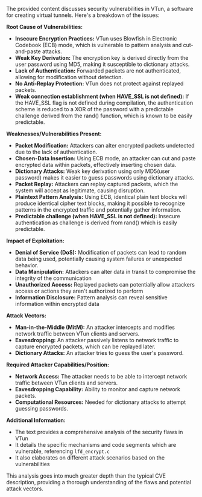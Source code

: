 The provided content discusses security vulnerabilities in VTun, a software for creating virtual tunnels. Here's a breakdown of the issues:

**Root Cause of Vulnerabilities:**

*   **Insecure Encryption Practices:** VTun uses Blowfish in Electronic Codebook (ECB) mode, which is vulnerable to pattern analysis and cut-and-paste attacks.
*   **Weak Key Derivation:** The encryption key is derived directly from the user password using MD5, making it susceptible to dictionary attacks.
*   **Lack of Authentication:** Forwarded packets are not authenticated, allowing for modification without detection.
*   **No Anti-Replay Protection:** VTun does not protect against replayed packets.
*   **Weak connection establishment (when HAVE_SSL is not defined):** If the HAVE_SSL flag is not defined during compilation, the authentication scheme is reduced to a XOR of the password with a predictable challenge derived from the rand() function, which is known to be easily predictable.

**Weaknesses/Vulnerabilities Present:**

*   **Packet Modification:** Attackers can alter encrypted packets undetected due to the lack of authentication.
*   **Chosen-Data Insertion:** Using ECB mode, an attacker can cut and paste encrypted data within packets, effectively inserting chosen data.
*   **Dictionary Attacks:** Weak key derivation using only MD5(user password) makes it easier to guess passwords using dictionary attacks.
*   **Packet Replay:** Attackers can replay captured packets, which the system will accept as legitimate, causing disruption.
*  **Plaintext Pattern Analysis:** Using ECB, identical plain text blocks will produce identical cipher text blocks, making it possible to recognize patterns in the encrypted traffic and potentially gather information.
*  **Predictable challenge (when HAVE_SSL is not defined):** Insecure authentication as challenge is derived from rand() which is easily predictable.

**Impact of Exploitation:**

*   **Denial of Service (DoS):** Modification of packets can lead to random data being used, potentially causing system failures or unexpected behavior.
*   **Data Manipulation:** Attackers can alter data in transit to compromise the integrity of the communication
*   **Unauthorized Access:** Replayed packets can potentially allow attackers access or actions they aren't authorized to perform
*   **Information Disclosure:** Pattern analysis can reveal sensitive information within encrypted data

**Attack Vectors:**

*   **Man-in-the-Middle (MitM):** An attacker intercepts and modifies network traffic between VTun clients and servers.
*   **Eavesdropping:** An attacker passively listens to network traffic to capture encrypted packets, which can be replayed later.
*   **Dictionary Attacks:** An attacker tries to guess the user's password.

**Required Attacker Capabilities/Position:**

*   **Network Access:** The attacker needs to be able to intercept network traffic between VTun clients and servers.
*   **Eavesdropping Capability:** Ability to monitor and capture network packets.
*   **Computational Resources:** Needed for dictionary attacks to attempt guessing passwords.

**Additional Information:**

* The text provides a comprehensive analysis of the security flaws in VTun
* It details the specific mechanisms and code segments which are vulnerable, referencing `lfd_encrypt.c`
* It also elaborates on different attack scenarios based on the vulnerabilities

This analysis goes into much greater depth than the typical CVE description, providing a thorough understanding of the flaws and potential attack vectors.
